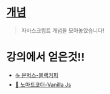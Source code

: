 # [개념](https://github.com/Lee-jisang/FE-study/blob/main/JavaScript/concepts/README.md)

> 자바스크립트 개념을 모아놓았습니다!

  
# 강의에서 얻은것!!

- [☕ 문벅스-블랙커피](https://github.com/Lee-jisang/FE-study/tree/main/JavaScript/%E2%98%95%20%EB%AC%B8%EB%B2%85%EC%8A%A4-%EB%B8%94%EB%9E%99%EC%BB%A4%ED%94%BC)
- [🍔 노마드코더-Vanilla Js](https://github.com/Lee-jisang/FE-study/tree/main/JavaScript/NomadCoder-Vanilla%20Js)
